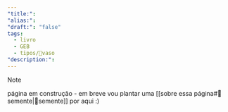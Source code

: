 ```yaml
---
"title:":
"alias:":
"draft:": "false"
tags:
  - livro
  - GEB
  - tipos/🧺vaso
"description:":
---
```

>[!note] 
> página em construção - em breve vou plantar uma  [[sobre essa página#🌱semente|🌱semente]] por aqui :)
